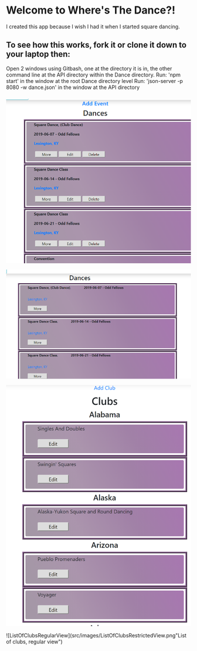 
# Welcome to Where's The Dance?!
I created this app because I wish I had it when I started square dancing.

## To see how this works, fork it or clone it down to your laptop then:
  Open 2 windows using Gitbash, one at the directory it is in, the other command line at the API directory within the Dance directory.
  Run: 'npm start' in the window at the root Dance directory level
  Run: 'json-server -p 8080 -w dance.json' in the window at the API directory

###

<!--
[View Deployed Site](https://wheresthedance.herokuapp.com/) **This is not a secure site. It is for demo purposes only.  You can register as a new user or loggin as an existing user. Users 'Janet' and 'Rob' both have the password '123'.  Janet is power-user.  Loggin as Janet to add new events and see how that works. Events will be visible in all user views until the date has passed.
Events with dates prior to today will not be displayed so at some point you will have to add new events to see how it works.
-->



![powerviewListEvents](src/images/powerviewListEvents.png "List of events, power view")

![RegularViewListOfEvents](/src/images/RegularViewListOfEvents.png "List of events, regular view")

![ListOfClubsPowerView](src/images/ListOfClubsPowerView.png "List of clubs, power view")

![ListOfClubsRegularView](src/images/ListOfClubsRestrictedView.png"List of clubs, regular view")